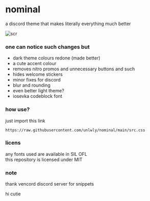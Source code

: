 # nominal
a discord theme that makes literally everything much better

![scr](https://user-images.githubusercontent.com/76652465/217889639-5c06b05a-1b15-487f-bd49-55923ea8a1d6.png)

### one can notice such changes but

- dark theme colours redone (made better)
- a cute accent colour
- removes nitro promos and unnecessary buttons and such
- hides welcome stickers
- minor fixes for discord
- blur and rounding
- even better light theme?
- iosevka codeblock font

### how use?

just import this link

```
https://raw.githubusercontent.com/unlwly/nominal/main/src.css
```

### licens

any fonts used are available in SIL OFL  
this repository is licensed under MIT

### note

thank vencord discord server for snippets

hi cutie
